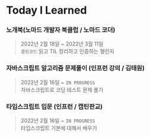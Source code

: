 # Today I Learned

### 노개북(노마드 개발자 북클럽 / 노마드 코더)

> 2022년 2월 18일 ~ 2022년 3월 11일  
> `클린코드` 읽고 TIL 정리하고 인증하는 챌린지

### 자바스크립트 알고리즘 문제풀이 (인프런 강의 / 김태원)

> 2022년 2월 16일 ~ `IN PROGRESS`  
> 자바스크립트로 코딩 테스트 문제 풀기

### 타입스크립트 입문 (인프런 / 캡틴판교)

> 2022년 2월 16일 ~ `IN PROGRESS`  
> 타입스크립트 기본에 대해서 배우기
